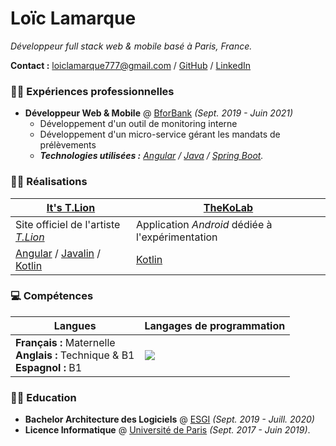 # Loïc Lamarque

_Développeur full stack web & mobile basé à Paris, France._

**Contact :** [loiclamarque777@gmail.com][email] / [GitHub] / [LinkedIn]

### 👨‍💼 Expériences professionnelles

- **Développeur Web & Mobile** @ [BforBank] _(Sept. 2019 - Juin 2021)_
  - Développement d'un outil de monitoring interne
  - Développement d'un micro-service gérant les mandats de prélèvements
  - _**Technologies utilisées :** [Angular] / [Java] / [Spring Boot][spring-boot]._

### 👨‍💻 Réalisations

| [It's T.Lion][itstlion-github]               | [TheKoLab]                                       |
| -------------------------------------------- | ------------------------------------------------ |
| Site officiel de l'artiste _[T.Lion][tlion]_ | Application _Android_ dédiée à l'expérimentation |
| [Angular] / [Javalin] / [Kotlin]             | [Kotlin]                                         |

### 💻 Compétences

| Langues                                                                            | Langages de programmation                                                                                                           |
| ---------------------------------------------------------------------------------- | ----------------------------------------------------------------------------------------------------------------------------------- |
| **Français :** Maternelle <br> **Anglais :** Technique & B1 <br> **Espagnol :** B1 | <img src="https://github-readme-stats.vercel.app/api/top-langs/?username=LVMVRQUXL&langs_count=4&layout=compact&hide_title=true" /> |

### 👨‍🎓 Education

- **Bachelor Architecture des Logiciels** @ [ESGI][esgi] _(Sept. 2019 - Juill. 2020)_
- **Licence Informatique** @ [Université de Paris][université-de-paris] _(Sept. 2017 - Juin 2019)_.

<!-- Links -->

[angular]: https://angular.io
[bforbank]: https://www.bforbank.com
[email]: mailto:loiclamarque777@gmail.com
[esgi]: https://www.esgi.fr
[github]: https://github.com/LVMVRQUXL
[itstlion-github]: https://github.com/itstlion
[java]: https://www.java.com
[javalin]: https://javalin.io
[kotlin]: https://kotlinlang.org
[linkedin]: https://fr.linkedin.com/in/lamarque-loic
[spring-boot]: https://spring.io/projects/spring-boot
[thekolab]: https://github.com/TheXtremeLabs/TheKoLab
[tlion]: https://www.instagram.com/itst.lion
[université-de-paris]: https://u-paris.fr
